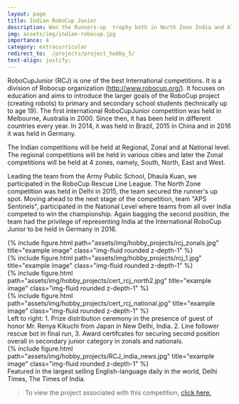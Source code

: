 ```yaml
---
layout: page
title: Indian RoboCup Junior
description: Won the Runners-up  trophy both in North Zone India and All India National championship.
img: assets/img/indian-robocup.jpg
importance: 4
category: extracurricular
redirect_to:  /projects/project_hobby_5/
text-align: justify;
---
```


RoboCupJunior (RCJ) is one of the best International competitions. It is a division of Robocup organization (http://www.robocup.org/). It focuses on education and aims to introduce the larger goals of the RoboCup project (creating robots) to primary and secondary school students (technically up to age 19). The first international RoboCupJunior competition was held in Melbourne, Australia in 2000. Since then, it has been held in different countries every year. In 2014, it was held in Brazil, 2015 in China and in 2016 it was held in Germany.

The Indian competitions will be held at Regional, Zonal and at National level. The regional competitions will be held in various cities and later the Zonal competitions will be held at 4 zones, namely, South, North, East and West.

Leading the team from the Army Public School, Dhaula Kuan, we participated in the RoboCup Rescue Line League. The North Zone competition was held in Delhi in 2015, the team secured the runner's up spot. Moving ahead to the next stage of the competition, team "APS Sentinels", participated in the National Level where teams from all over India competed to win the championship. Again bagging the second position, the team had the privilege of representing India at the International RoboCup Junior to be held in Germany in 2016.  

<div class="row">
    <div class="col-sm-6 mt-3 mt-md-0">
        {% include figure.html path="assets/img/hobby_projects/rcj_zonals.jpg" title="example image" class="img-fluid rounded z-depth-1" %}
    </div>
    <div class="col-sm-6 mt-3 mt-md-0">
        {% include figure.html path="assets/img/hobby_projects/rcj_1.jpg" title="example image" class="img-fluid rounded z-depth-1" %}
    </div>
    <div class="col-sm-6 mt-3 mt-md-0">
        {% include figure.html path="assets/img/hobby_projects/cert_rcj_north2.jpg" title="example image" class="img-fluid rounded z-depth-1" %}
    </div>
    <div class="col-sm-6 mt-3 mt-md-0">
        {% include figure.html path="assets/img/hobby_projects/cert_rcj_national.jpg" title="example image" class="img-fluid rounded z-depth-1" %}
    </div>
    <div class="col-sm mt-3 mt-md-0">
    </div>
</div>
<div class="caption">
  Left to right: 1. Prize distribution ceremony in the presence of guest of honor Mr. Renya Kikuchi from Japan in New Delhi, India. 2. Line follower rescue bot in final run, 3. Award certifcates for securing second position overall in secondary junior category in zonals and nationals.
</div>

<div class="col-sm-5 mt-3 mt-md-0">
    {% include figure.html path="assets/img/hobby_projects/RCJ_india_news.jpg" title="example image" class="img-fluid rounded z-depth-1" %}
</div>
<div class="col-sm-5 mt-3 mt-md-0">
  Featured in the largest selling English-language daily in the world, Delhi Times, The Times of India.
</div>

> To view the project associated with this competition, <a href="{{ page.redirect_to }}">click here.</a>
